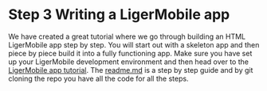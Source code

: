 # Step 3 Writing a LigerMobile app

We have created a great tutorial where we go through building an HTML LigerMobile app step by step. You will start out with a skeleton app and then piece by piece build it into a fully functioning app. Make sure you have set up your LigerMobile development environment and then head over to the [LigerMobile app tutorial](). The [readme.md]() is a step by step guide and by git cloning the repo you have all the code for all the steps.